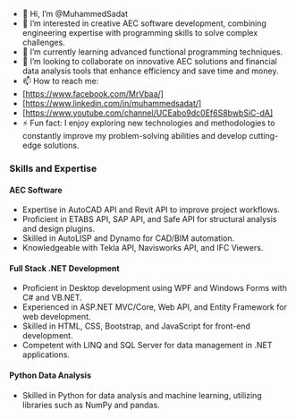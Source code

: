 - 👋 Hi, I’m @MuhammedSadat
- 👀 I’m interested in creative AEC software development, combining engineering expertise with programming skills to solve complex challenges.
- 🌱 I’m currently learning advanced functional programming techniques.
- 💞️ I’m looking to collaborate on innovative AEC solutions and financial data analysis tools that enhance efficiency and save time and money.
- 📫 How to reach me:
- [https://www.facebook.com/MrVbaa/]
- [https://www.linkedin.com/in/muhammedsadat/]
- [https://www.youtube.com/channel/UCEabo9dc0Ef6S8bwbSiC-dA]
- ⚡ Fun fact: I enjoy exploring new technologies and methodologies to constantly improve my problem-solving abilities and develop cutting-edge solutions.

### Skills and Expertise

#### AEC Software
- Expertise in AutoCAD API and Revit API to improve project workflows.
- Proficient in ETABS API, SAP API, and Safe API for structural analysis and design plugins.
- Skilled in AutoLISP and Dynamo for CAD/BIM automation.
- Knowledgeable with Tekla API, Navisworks API, and IFC Viewers.

#### Full Stack .NET Development
- Proficient in Desktop development using WPF and Windows Forms with C# and VB.NET.
- Experienced in ASP.NET MVC/Core, Web API, and Entity Framework for web development.
- Skilled in HTML, CSS, Bootstrap, and JavaScript for front-end development.
- Competent with LINQ and SQL Server for data management in .NET applications.

#### Python Data Analysis
- Skilled in Python for data analysis and machine learning, utilizing libraries such as NumPy and pandas.

<!---
MuhammedSadat/MuhammedSadat is a ✨ special ✨ repository because its `README.md` (this file) appears on your GitHub profile.
You can click the Preview link to take a look at your changes.
--->


